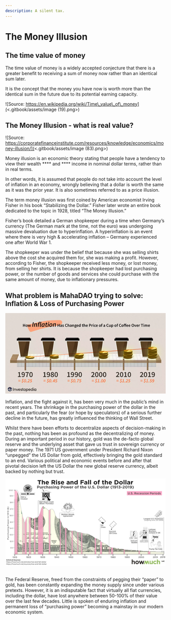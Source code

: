 ```yaml
---
description: A silent tax.
---
```


# The Money Illusion

## The time value of money

The time value of money is a widely accepted conjecture that there is a greater benefit to receiving a sum of money now rather than an identical sum later.&#x20;

It is the concept that the money you have now is worth more than the identical sum in the future due to its potential earning capacity.

![Source: https://en.wikipedia.org/wiki/Time\_value\_of\_money](<.gitbook/assets/image (19).png>)

## The Money Illusion - what is real value?

![Source: https://corporatefinanceinstitute.com/resources/knowledge/economics/money-illusion/](<.gitbook/assets/image (83).png>)

Money illusion is an economic theory stating that people have a tendency to view their wealth **** and **** income in nominal dollar terms, rather than in real terms.&#x20;

In other words, it is assumed that people do not take into account the level of inflation in an economy, wrongly believing that a dollar is worth the same as it was the prior year. It is also sometimes referred to as a price illusion.

The term money illusion was first coined by American economist Irving Fisher in his book “Stabilizing the Dollar.” Fisher later wrote an entire book dedicated to the topic in 1928, titled “The Money Illusion.”

Fisher’s book detailed a German shopkeeper during a time when Germany’s currency (The German mark at the time, not the euro) was undergoing massive devaluation due to hyperinflation. A hyperinflation is an event where there is very high & accelerating inflation – Germany experienced one after World War 1.

The shopkeeper was under the belief that because she was selling shirts above the cost she acquired them for, she was making a profit. However, according to Fisher, the shopkeeper received less money, or lost money, from selling her shirts. It is because the shopkeeper had lost purchasing power, or the number of goods and services she could purchase with the same amount of money, due to inflationary pressures.


What problem is MahaDAO trying to solve: Inflation & Loss of Purchasing Power
-----------------------------------------------------------------------------

![](<.gitbook/assets/image (41) (1).png>)

Inflation, and the fight against it, has been very much in the public’s mind in recent years. The shrinkage in the purchasing power of the dollar in the past, and particularly the fear (or hope by speculators) of a serious further decline in the future, has greatly influenced the thinking of Wall Street.

Whilst there have been efforts to decentralize aspects of decision-making in the past, nothing has been as profound as the decentralizing of money. During an important period in our history, gold was the de-facto global reserve and the underlying asset that gave us trust in sovereign currency or paper money. The 1971 US government under President Richard Nixon “unpegged” the US Dollar from gold, effectively bringing the gold standard to an end. Various political and economic events before and after that pivotal decision left the US Dollar the new global reserve currency, albeit backed by nothing but trust.

![](<.gitbook/assets/image (61).png>)


\
The Federal Reserve, freed from the constraints of pegging their “paper” to gold, has been constantly expanding the money supply since under various pretexts. However, it is an indisputable fact that virtually all fiat currencies, including the dollar, have lost anywhere between 50-100% of their value over the last few decades. Little is spoken of enduring inflation and permanent loss of “purchasing power” becoming a mainstay in our modern economic system.

